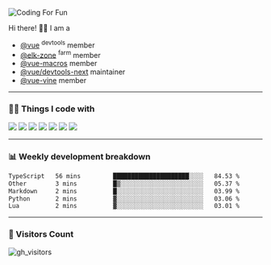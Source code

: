 ![Coding For Fun](https://glitch-art.vercel.app/api/simple?word=<Life%20/>)

Hi there! 👋🏻 I am a

- [@vue](https://github.com/vuejs) <sup>devtools</sup> member
- [@elk-zone](https://github.com/elk-zone) <sup>farm</sup> member
- [@vue-macros](https://github.com/vue-macros) member
- [@vue/devtools-next](https://github.com/vuejs/devtools-next) maintainer
- [@vue-vine](https://github.com/vue-vine/vue-vine) member

<hr>

### 🧑‍💻 Things I code with

<code><a href="https://github.com/vuejs/core"><img src="https://api.iconify.design/logos:vue.svg" /></a></code> 
<code><a href="https://github.com/vitejs/vite"><img src="https://api.iconify.design/logos:vitejs.svg" /></a></code> 
<code><a href="https://github.com/solidjs/solid"><img src="https://api.iconify.design/logos:solidjs-icon.svg" /></a></code> 
<code><a href="https://github.com/microsoft/TypeScript"><img src="https://api.iconify.design/logos:typescript-icon.svg" /></a></code>
<code><a href="https://github.com/unocss/unocss"><img src="https://api.iconify.design/logos:unocss.svg" /></a></code> 
<code><a href="https://github.com/rust-lang/rust"><img src="https://api.iconify.design/logos:rust.svg" /></a></code>
<code><a href="https://threejs.org/"><img src="https://api.iconify.design/logos:threejs.svg" /></a></code>
<hr>

### 📊 Weekly development breakdown

<!--START_SECTION:waka-->

```txt
TypeScript   56 mins         █████████████████████░░░░   84.53 %
Other        3 mins          █▒░░░░░░░░░░░░░░░░░░░░░░░   05.37 %
Markdown     2 mins          █░░░░░░░░░░░░░░░░░░░░░░░░   03.99 %
Python       2 mins          ▓░░░░░░░░░░░░░░░░░░░░░░░░   03.06 %
Lua          2 mins          ▓░░░░░░░░░░░░░░░░░░░░░░░░   03.01 %
```

<!--END_SECTION:waka-->

<hr>

### 👀 Visitors Count

![gh_visitors](https://profile-counter.glitch.me/alexzhang1030/count.svg)
